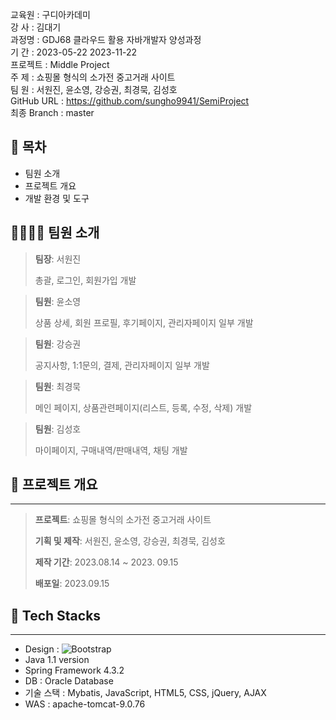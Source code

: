 교육원   : 구디아카데미<br/>
강  사   : 김대기<br/>
과정명   : GDJ68 클라우드 활용 자바개발자 양성과정<br/>
기  간   : 2023-05-22  2023-11-22<br/>
프로젝트 : Middle Project<br/>
주  제   : 쇼핑몰 형식의 소가전 중고거래 사이트<br/>
팀  원   : 서원진, 윤소영, 강승권, 최경묵, 김성호<br/>
GitHub URL  : https://github.com/sungho9941/SemiProject<br/>
최종 Branch : master<br/>


## :open_file_folder: 목차
* 팀원 소개
* 프로젝트 개요
* 개발 환경 및 도구


## 👨‍👨‍👧‍👧 팀원 소개
><p><strong>팀장</strong>: 서원진</p>
>총괄, 로그인, 회원가입 개발

><p><strong>팀원</strong>: 윤소영</p>
>상품 상세, 회원 프로필, 후기페이지, 관리자페이지 일부 개발

><p><strong>팀원</strong>: 강승권</p>
>공지사항, 1:1문의, 결제, 관리자페이지 일부 개발

><p><strong>팀원</strong>: 최경묵</p>
>메인 페이지, 상품관련페이지(리스트, 등록, 수정, 삭제) 개발

><p><strong>팀원</strong>: 김성호</p>
>마이페이지, 구매내역/판매내역, 채팅 개발


## 📆 프로젝트 개요
---
><p><strong>프로젝트</strong>: 쇼핑몰 형식의 소가전 중고거래 사이트</p>
><p><strong>기획 및 제작</strong>: 서원진, 윤소영, 강승권, 최경묵, 김성호</p>
><p><strong>제작 기간</strong>: 2023.08.14 ~ 2023. 09.15 
><p><strong>배포일</strong>: 2023.09.15</p>


## 🔨 Tech Stacks
---

- Design : ![Bootstrap](https://img.shields.io/badge/bootstrap-%238511FA.svg?style=for-the-badge&logo=bootstrap&logoColor=white)
- Java 1.1 version
- Spring Framework 4.3.2
- DB : Oracle Database
- 기술 스택 : Mybatis, JavaScript, HTML5, CSS, jQuery, AJAX
- WAS : apache-tomcat-9.0.76


